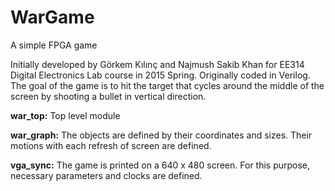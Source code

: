 # WarGame
A simple FPGA game

Initially developed by Görkem Kılınç and Najmush Sakib Khan for EE314 Digital Electronics Lab course in 2015 Spring. Originally coded in Verilog. The goal of the game is to hit the target that cycles around the middle of the screen by shooting a bullet in vertical direction.  

__war_top:__ Top level module

__war_graph:__ The objects are defined by their coordinates and sizes. Their motions with each refresh of screen are defined.

__vga_sync:__ The game is printed on a 640 x 480 screen. For this purpose, necessary parameters and clocks are defined.
